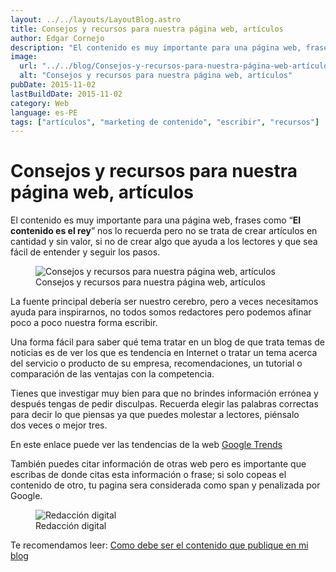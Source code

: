 ```yaml
---
layout: ../../layouts/LayoutBlog.astro
title: Consejos y recursos para nuestra página web, artículos
author: Edgar Cornejo
description: "El contenido es muy importante para una página web, frases como “El contenido es el rey” nos lo recuerda pero no se trata de crear artículos en cantidad y sin valor, si no de crear algo que ayuda a los lectores y que sea fácil de entender y seguir los pasos."
image:
  url: "../../blog/Consejos-y-recursos-para-nuestra-página-web-artículos.png"
  alt: "Consejos y recursos para nuestra página web, artículos"
pubDate: 2015-11-02
lastBuildDate: 2015-11-02
category: Web
language: es-PE
tags: ["artículos", "marketing de contenido", "escribir", "recursos"]
---
```


# Consejos y recursos para nuestra página web, artículos

El contenido es muy importante para una página web, frases como “**El contenido es el rey**” nos lo recuerda pero no se trata de crear artículos en cantidad y sin valor, si no de crear algo que ayuda a los lectores y que sea fácil de entender y seguir los pasos.

<figure>
  <img src="../../blog/Consejos-y-recursos-para-nuestra-página-web-artículos.png" alt="Consejos y recursos para nuestra página web, artículos"/>
  <figcaption>Consejos y recursos para nuestra página web, artículos</figcaption>
</figure>

La fuente principal debería ser nuestro cerebro, pero a veces necesitamos ayuda para inspirarnos, no todos somos redactores pero podemos afinar poco a poco nuestra forma escribir.

Una forma fácil para saber qué tema tratar en un blog de que trata temas de noticias es de ver los que es tendencia en Internet o tratar un tema acerca del servicio o producto de su empresa, recomendaciones, un tutorial o comparación de las ventajas con la competencia.

Tienes que investigar muy bien para que no brindes información errónea y después tengas de pedir disculpas. Recuerda elegir las palabras correctas para decir lo que piensas ya que puedes molestar a lectores, piénsalo dos veces o mejor tres.

En este enlace puede ver las tendencias de la web <a href="http://www.google.com/trends" title="Google Trends" target="_blank">Google Trends</a>

También puedes citar información de otras web pero es importante que escribas de donde citas esta información o frase; si solo copeas el contenido de otro, tu pagina sera considerada como span y penalizada por Google.

<figure>
  <img src="../../blog/redaccion digital.jpg" alt="Redacción digital"/>
  <figcaption>Redacción digital</figcaption>
</figure>

Te recomendamos leer: [Como debe ser el contenido que publique en mi blog](como-debe-ser-el-contenido-que-publique-en-mi-blog "Como debe ser el contenido que publique en mi blog")